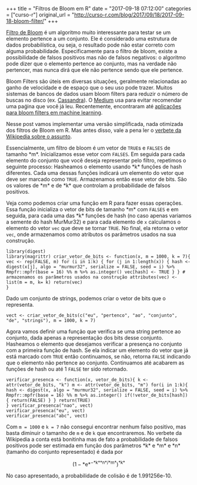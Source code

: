 +++
title = "Filtros de Bloom em R"
date = "2017-09-18 07:12:00"
categories = ["curso-r"]
original_url = "http://curso-r.com/blog/2017/09/18/2017-09-18-bloom-filter/"
+++

<p>
<a href="https://en.wikipedia.org/wiki/Bloom_filter">Filtro de Bloom</a>
é um algoritmo muito interessante para testar se um elemento pertence a
um conjunto. Ele é considerado uma estrutura de dados probabilística, ou
seja, o resultado pode não estar correto com alguma probabilidade.
Especificamente para o filtro de bloom, existe a possibilidade de falsos
positivos mas não de falsos negativos: o algoritmo pode dizer que o
elemento pertence ao conjunto, mas na verdade não pertencer, mas nunca
dirá que ele não pertence sendo que ele pertence.
</p>
<p>
Bloom Filters são úteis em diversas situações, geralmente relacionadas
ao ganho de velocidade e de espaço que o seu uso pode trazer. Muitos
sistemas de bancos de dados usam bloom filters para reduzir o número de
buscas no disco (ex.
<a href="https://docs.datastax.com/en/cassandra/2.1/cassandra/operations/ops_tuning_bloom_filters_c.html">Cassandra</a>).
O
<a href="https://blog.medium.com/what-are-bloom-filters-1ec2a50c68ff">Medium</a>
usa para evitar recomendar uma paǵina que você já leu. Recentemente,
encontraram até <a href="https://arxiv.org/abs/1706.03993">aplicações
para bloom filters em machine learning</a>.
</p>
<p>
Nesse post vamos implementar uma versão simplificada, nada otimizada dos
filtros de Bloom em R. Mas antes disso, vale a pena ler o
<a href="https://en.wikipedia.org/wiki/Bloom_filter">verbete da
Wikipedia sobre o assunto</a>.
</p>
<p>
Essencialmente, um filtro de bloom é um vetor de <code>TRUE</code>s e
<code>FALSES</code> de tamanho <span class="math inline">*m*</span>.
Inicializamos esse vetor com <code>FALSES</code>. Em seguida para cada
elemento do conjunto que você deseja representar pelo filtro, repetimos
o seguinte processo: Hasheamos o elemento usando <span
class="math inline">*k*</span> funções de hash diferentes. Cada uma
dessas funções indicará um elemento do vetor que deve ser marcado como
<code>TRUE</code>. Armazenamos então esse vetor de bits. São os valores
de <span class="math inline">*m*</span> e de <span
class="math inline">*k*</span> que controlam a probabilidade de falsos
positivos.
</p>
<p>
Veja como podemos criar uma função em R para fazer essas operações. Essa
função inicializa o vetor de bits de tamanho <span
class="math inline">*m*</span> com <code>FALSES</code> e em seguida,
para cada uma das <span class="math inline">*k*</span> funções de hash
(no caso apenas variamos a semente do hash MurMur32) e para cada
elemento de <code>x</code> calculamos o elemento do vetor
<code>vec</code> que deve se tornar <code>TRUE</code>. No final, ela
retorna o vetor <code>vec</code>, onde armazenamos como atributos os
parâmetros usados na sua construção.
</p>
<pre class="r"><code>library(digest)
library(magrittr) criar_vetor_de_bits &lt;- function(x, m = 1000, k = 7){ vec &lt;- rep(FALSE, m) for (i in 1:k) { for (j in 1:length(x)) { hash &lt;- digest(x[j], algo = &quot;murmur32&quot;, serialize = FALSE, seed = i) %&gt;% Rmpfr::mpfr(base = 16) %% m %&gt;% as.integer() vec[hash] &lt;- TRUE } } # armazenamos os par&#xE2;metros usados na constru&#xE7;&#xE3;o attributes(vec) &lt;- list(m = m, k= k) return(vec)
}</code></pre>
<p>
Dado um conjunto de strings, podemos criar o vetor de bits que o
representa.
</p>
<pre class="r"><code>vect &lt;- criar_vetor_de_bits(c(&quot;eu&quot;, &quot;pertenco&quot;, &quot;ao&quot;, &quot;conjunto&quot;, &quot;de&quot;, &quot;strings&quot;), m = 1000, k = 7)</code></pre>
<p>
Agora vamos definir uma função que verifica se uma string pertence ao
conjunto, dada apenas a representação dos bits desse conjunto. Hasheamos
o elemento que desejamos verificar a presença no conjunto com a primeira
função de hash. Se ela indicar um elemento do vetor que já está marcado
com <code>TRUE</code> então continuamos, se não, retorna
<code>FALSE</code> indicando que o elemento não pertence ao conjunto.
Continuamos até acabarem as funções de hash ou até 1 <code>FALSE</code>
ter sido retornado.
</p>
<pre class="r"><code>verificar_presenca &lt;- function(x, vetor_de_bits){ k &lt;- attr(vetor_de_bits, &quot;k&quot;) m &lt;- attr(vetor_de_bits, &quot;m&quot;) for(i in 1:k){ hash &lt;- digest(x, algo = &quot;murmur32&quot;, serialize = FALSE, seed = i) %&gt;% Rmpfr::mpfr(base = 16) %% m %&gt;% as.integer() if(!vetor_de_bits[hash]) { return(FALSE) } } return(TRUE)
} verificar_presenca(&quot;nao&quot;, vect)
verificar_presenca(&quot;eu&quot;, vect)
verificar_presenca(&quot;abc&quot;, vect)</code></pre>
<p>
Com <code>m = 1000</code> e <code>k = 7</code> não consegui encontrar
nenhum falso positivo, mas basta diminuir o tamanho de <code>m</code> e
de <code>k</code> que encontraremos. No verbete da Wikipedia a conta
está bonitinha mas de fato a probabilidade de falsos positivos pode ser
estimada em função dos parâmetros <span class="math inline">*k*</span> e
<span class="math inline">*m*</span> e <span
class="math inline">*n*</span> (tamanho do conjunto representado) é dada
por
</p>
<p>
<span class="math display">
(1 − *e*<sup>−*k**n*/*m*</sup>)<sup>*k*</sup>
</span>
</p>
<p>
No caso apresentado, a probabilidade de colisão é de 1.991256e-10.
</p>

